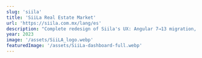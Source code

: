 ```yaml
---
slug: 'siila'
title: 'SiiLa Real Estate Market'
url: 'https://siila.com.mx/lang/es'
description: "Complete redesign of Siila's UX: Angular 7→13 migration, custom filters, dynamic forms, and more."
year: 2023
image: '/assets/SiiLA_logo.webp'
featuredImage: '/assets/SiiLa-dashboard-full.webp'
---
```

